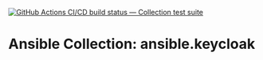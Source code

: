 [![GitHub Actions CI/CD build status — Collection test suite](https://github.com/ansible-collection-migration/ansible.keycloak/workflows/Collection%20test%20suite/badge.svg?branch=master)](https://github.com/ansible-collection-migration/ansible.keycloak/actions?query=workflow%3A%22Collection%20test%20suite%22)

Ansible Collection: ansible.keycloak
=================================================